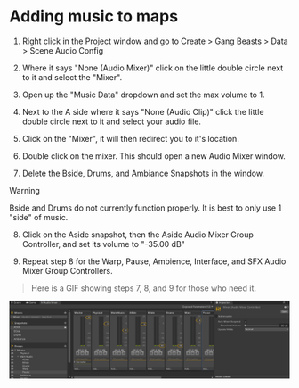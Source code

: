 # Adding music to maps

1. Right click in the Project window and go to Create > Gang Beasts > Data > Scene Audio Config

2. Where it says "None (Audio Mixer)" click on the little double circle next to it and select the "Mixer".

3. Open up the "Music Data" dropdown and set the max volume to 1.

4. Next to the A side where it says "None (Audio Clip)" click the little double circle next to it and select your audio file.

5.  Click on the "Mixer", it will then redirect you to it's location. 

6.  Double click on the mixer. This should open a new Audio Mixer window.

7. Delete the Bside, Drums, and Ambiance Snapshots in the window.

> [!WARNING] 
> Bside and Drums do not currently function properly. It is best to only use 1 "side" of music.

8.  Click on the Aside snapshot, then the Aside Audio Mixer Group Controller, and set its volume to "-35.00 dB"

9. Repeat step 8 for the Warp, Pause, Ambience, Interface, and SFX Audio Mixer Group Controllers.

> Here is a GIF showing steps 7, 8, and 9 for those who need it.

![adjust-mixer-settings](../../images/adjust-mixer-settings.gif)